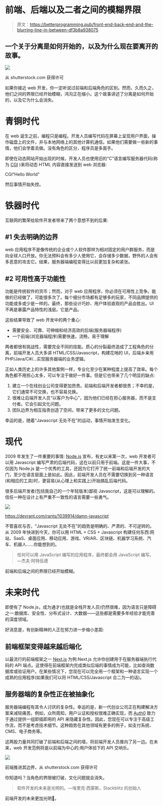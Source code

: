 # 前端、后端以及二者之间的模糊界限

> 原文：<https://betterprogramming.pub/front-end-back-end-and-the-blurring-line-in-between-df3b8a938075>

## 一个关于分离是如何开始的，以及为什么现在要离开的故事。

![](img/a32afb1609390c54cdae743aecda8ee2.png)

从 shutterstock.com 获得许可

如果你接近 web 开发，你一定听说过前端和后端角色的区别。然而，久而久之，他们之间的界限已经开始模糊，鸿沟正在缩小。这个故事讲述了分离是如何开始的，以及它为什么会消失。

# 青铜时代

在 web 诞生之前，编程只是编程。开发人员编写代码在屏幕上呈现用户界面，操作磁盘上的文件，并与本地网络上的其他计算机通信。如果他们需要做一些新的事情，他们会学着去做。没有角色的区分，程序员是多面手。

即使在动态网站开始出现的时候，开发人员也使用旧的“C”语言编写服务器代码(称为 [CGI](https://en.wikipedia.org/wiki/Common_Gateway_Interface) )来将动态 HTML 内容直接发送到 web 浏览器:

CGI“Hello World”

然后事情开始失控。

# 铁器时代

互联网的繁荣给软件开发者带来了两个意想不到的后果:

## #1 失去明确的边界

web 应用程序不是像传统的企业或个人软件那样为相对固定的用户群服务，而是向全球人口开放。你无法预料会有多少人使用它，会存储多少数据，野外的人会有多恶意的攻击它。结果，服务器端编程变得比以前更加复杂和紧张。

## #2 可用性高于功能性

功能是传统软件的货币；然而，对于 web 应用程序，你必须在可用性上竞争。能做的已经做了，可能很多次了。每个细分市场都有足够多的玩家，不同品牌提供的功能或多或少是一样的。最终，那些设计巧妙、用户体验直观的产品会胜出。UI 不再是暴露产品特性的浅层。它是产品。

这些结果导致了 web 开发中的两个重心:

*   需要安全、可靠、可伸缩和经济高效的后端(服务器端程序)
*   一个前端(浏览器端程序)需要快速，流畅，易于理解

两者都很有挑战性，需要完全不同的技能。质心的分裂最终造成了工程角色的分离，前端开发人员大多讲 HTML/CSS/Javascript，构建花哨的 UI，后端乡亲用 PHP/Java/C#/…实现服务器端的业务逻辑。

正如人类历史上的许多其他案例一样，专业化至少在某种程度上提高了效率。每个角色都不用担心太多，可以专注于做好一件事。但是它也带来了几个明显的缺点:

1.  建立一个在线创业公司变得更加昂贵。前端和后端开发者都很贵；不幸的是，它们通常不可交换，也不容易兑换。
2.  很难让后端开发人员“以客户为中心”，因为他们已经在担心服务器，而不是支付者。它会引起文化问题。
3.  团队边界为相互指责创造了空间，带来了更多的文化问题。

幸运的是，随着“Javascript 无处不在”的运动，事情开始发生变化。

# 现代

2009 年发生了一件重要的事情: [Node.js](https://nodejs.org/) 宣布，有史以来第一次，web 开发者可以用 Javascript 编写严肃的后端代码，这在以前只用于前端。这是一件大事，不仅因为 Node.js 是一个优秀的工具，还因为它打开了统一前端和后端开发的大门，至少在语言层面上是如此。因此，前端开发人员在不需要切换到另一种语言(和相应的工具)时，更容易(从心理上和实践上)开始搞乱后端代码。

很多后端开发者(包括我自己的一个年轻版本)鄙视 Javascript，这是可以理解的。信任一种在设计上有严重不一致性的语言需要一些勇气。

![](img/8503e292e1ee4e254046f060ad1bc93a.png)

https://devrant.com/rants/1039914/damn-javascript

不管喜欢与否，“Javascript 无处不在”的趋势是明确的、严肃的、不可逆转的。从 2009 年快进到今天，你可以用 HTML + CSS + Javascript 构建任何东西:网站、SaaS、桌面应用、移动应用、游戏、VR/AR、区块链、机器学习系统、汽车、机器人……你能想到的。

> 任何可以用 JavaScript 编写的应用程序，最终都会用 JavaScript 编写。—杰夫·阿特伍德

前端和后端之间的界限已经开始模糊。

# 未来时代

即使有了 Node.js，成为通才(也就是全栈开发人员)仍然很难，因为语言只是障碍之一:数据库、安全性、分布式设计、大数据——这些都是需要多年经验才能完善的深度领域。

好消息是，有创新精神的人正在努力进一步缩小差距:

## 前端框架变得越来越后端化

以最流行的前端框架之一 [Next.js](https://nextjs.org/) 为例:Next.js 允许你创建用于在服务器端执行代码的 API 端点。这使得在前端框架内完成类似后端的事情成为可能，比如查询数据库或验证用户。在某些情况下，您现在可以完全用一个框架和一种语言实现一个成熟的应用程序(如果我们可以将 HTML/CSS/Javascript 合二为一的话)。

## 服务器端的复杂性正在被抽象化

服务器端编程有其令人讨厌的复杂性。幸运的是，新一代创业公司正在构建解决方案来减轻痛苦。例如，众所周知，用户认证和授权很难正确实现，而 [Auth0](https://auth0.com/) 致力于通过提供一组即插即用的 API 来隐藏复杂性。因此，您现在可以专注于高级工作流，而不是考虑技术细节。这种趋势在其他领域有更多的例子，如支付系统、CMS、电子商务等。

这两股力量共同打破了前端和后端之间的墙，将前端开发人员推向了另一边。在未来，web 开发范例将是以前端为中心的:用户体验下的 API 交响乐。

![](img/6cb445d274cd9fef6014256c5e915f1b.png)

前端推进其边界，从 shutterstock.com 获得许可

你知道吗？当角色的界限被打破，文化问题就会消失。

> 软件开发的未来是光明的。—埃里克·西蒙斯，Stackblitz 的创始人

前端开发的未来更加光明🚀。